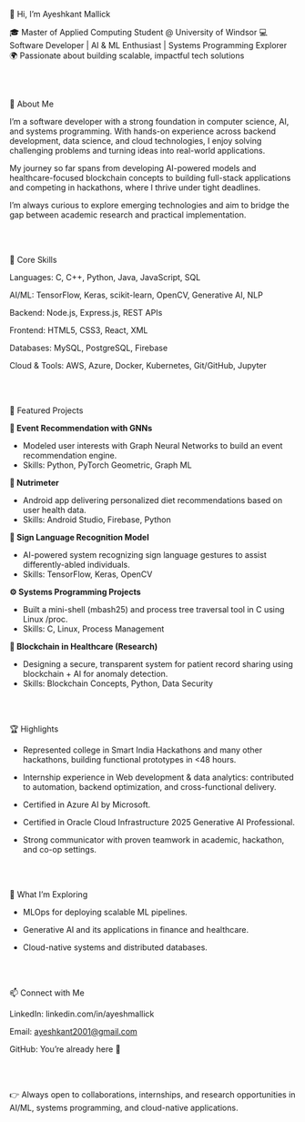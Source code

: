 👋 Hi, I’m Ayeshkant Mallick

🎓 Master of Applied Computing Student @ University of Windsor
💻 Software Developer | AI & ML Enthusiast | Systems Programming Explorer
🌍 Passionate about building scalable, impactful tech solutions   

  
<br>
<br>

🚀 About Me

I’m a software developer with a strong foundation in computer science, AI, and systems programming. With hands-on experience across backend development, data science, and cloud technologies, I enjoy solving challenging problems and turning ideas into real-world applications.

My journey so far spans from developing AI-powered models and healthcare-focused blockchain concepts to building full-stack applications and competing in hackathons, where I thrive under tight deadlines.

I’m always curious to explore emerging technologies and aim to bridge the gap between academic research and practical implementation.

<br>
<br>


🔑 Core Skills

Languages: C, C++, Python, Java, JavaScript, SQL

AI/ML: TensorFlow, Keras, scikit-learn, OpenCV, Generative AI, NLP

Backend: Node.js, Express.js, REST APIs

Frontend: HTML5, CSS3, React, XML

Databases: MySQL, PostgreSQL, Firebase

Cloud & Tools: AWS, Azure, Docker, Kubernetes, Git/GitHub, Jupyter

<br>
<br>


📂 Featured Projects

**🔬 Event Recommendation with GNNs**

- Modeled user interests with Graph Neural Networks to build an event recommendation engine.<br>
- Skills: Python, PyTorch Geometric, Graph ML

**📱 Nutrimeter**

- Android app delivering personalized diet recommendations based on user health data.<br>
- Skills: Android Studio, Firebase, Python

**🤖 Sign Language Recognition Model**

- AI-powered system recognizing sign language gestures to assist differently-abled individuals.<br>
- Skills: TensorFlow, Keras, OpenCV

**⚙️ Systems Programming Projects**

- Built a mini-shell (mbash25) and process tree traversal tool in C using Linux /proc.<br>
- Skills: C, Linux, Process Management

**🏥 Blockchain in Healthcare (Research)**

- Designing a secure, transparent system for patient record sharing using blockchain + AI for anomaly detection.<br>
- Skills: Blockchain Concepts, Python, Data Security

<br>
<br>


🏆 Highlights

- Represented college in Smart India Hackathons and many other hackathons, building functional prototypes in <48 hours.

- Internship experience in Web development & data analytics: contributed to automation, backend optimization, and cross-functional delivery.

- Certified in Azure AI by Microsoft.

- Certified in Oracle Cloud Infrastructure 2025 Generative AI Professional.

- Strong communicator with proven teamwork in academic, hackathon, and co-op settings.

  <br>
  <br>
  

🌱 What I’m Exploring

- MLOps for deploying scalable ML pipelines.

- Generative AI and its applications in finance and healthcare.

- Cloud-native systems and distributed databases.

  <br>
  <br>
  

📫 Connect with Me

LinkedIn: linkedin.com/in/ayeshmallick

Email: ayeshkant2001@gmail.com

GitHub: You’re already here 🚀

<br>
<br>


👉 Always open to collaborations, internships, and research opportunities in AI/ML, systems programming, and cloud-native applications.
